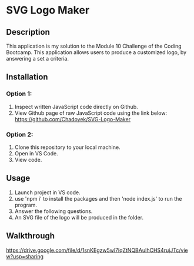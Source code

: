 # SVG Logo Maker

## Description

This application is my solution to the Module 10 Challenge of the Coding Bootcamp.
This application allows users to produce a customized logo, by answering a set a criteria.

## Installation

### Option 1:
1. Inspect written JavaScript code directly on Github.
2. View Github page of raw JavaScript code using the link below:
https://github.com/Chadoyek/SVG-Logo-Maker
 
### Option 2:
1. Clone this repository to your local machine.
2. Open in VS Code.
3. View code.

## Usage
1. Launch project in VS code.
2. use 'npm i' to install the packages and then 'node index.js' to run the program.
3. Answer the following questions.
4. An SVG file of the logo will be produced in the folder.


## Walkthrough
https://drive.google.com/file/d/1snKEgzw5wl7lqZtNQBAuIhCHS4rujJTc/view?usp=sharing